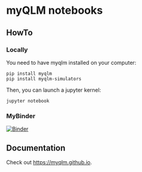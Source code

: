 # myQLM notebooks

## HowTo

### Locally

You need to have myqlm installed on your computer:

	pip install myqlm
	pip install myqlm-simulators



Then, you can launch a jupyter kernel:

	jupyter notebook
    
### MyBinder
[![Binder](https://mybinder.org/badge_logo.svg)](https://mybinder.org/v2/gh/Polimi-Courses/myqlm-notebooks/polimi2022?labpath=polimi2022_index.ipynb)

## Documentation

Check out https://myqlm.github.io.
